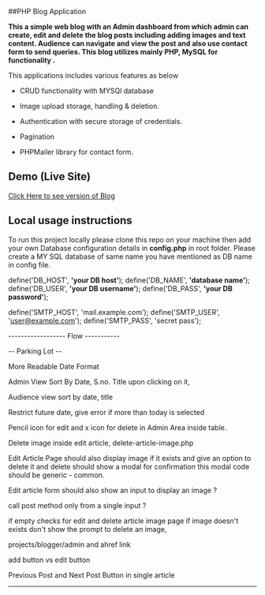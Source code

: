 ##PHP Blog Application

**This a simple web blog with an Admin dashboard from which admin can create, edit and delete the blog posts including adding images and text content. Audience can navigate and view the post and also use contact form to send queries. This blog utilizes mainly PHP, MySQL for functionality .**

This applications includes various features as below

- CRUD functionality with MYSQl database

- Image upload storage, handling & deletion.

- Authentication with secure storage of credentials.

- Pagination

- PHPMailer library for contact form.

## Demo (Live Site)

[Click Here to see version of Blog](http://blogger.com/)

## Local usage instructions

To run this project locally please clone this repo on your machine then add your own Database configuration details in **config.php** in root folder. Please create a MY SQL database of same name you have mentioned as DB name in config file.

define('DB_HOST', **'your DB host'**);
define('DB_NAME', **'database name'**);
define('DB_USER', **'your DB username'**);
define('DB_PASS', **'your DB password'**);

define('SMTP_HOST', 'mail.example.com');
define('SMTP_USER', 'user@example.com');
define('SMTP_PASS', 'secret pass');

------------------ Flow -----------

-- Parking Lot --

More Readable Date Format

Admin View Sort By Date, S.no. Title upon clicking on it,

Audience view sort by date, title

Restrict future date, give error if more than today is selected

Pencil icon for edit and x icon for delete in Admin Area inside table.

Delete image inside edit article, delete-article-image.php

Edit Article Page should also display image if it exists and give an option to delete it and delete should show a modal for confirmation this modal code should be generic - common.

Edit article form should also show an input to display an image ?

call post method only from a single input ?

if empty checks for edit and delete article image page if image doesn't exists don't show the prompt to delete an image,

projects/blogger/admin and ahref link

add button vs edit button

Previous Post and Next Post Button in single article

---
